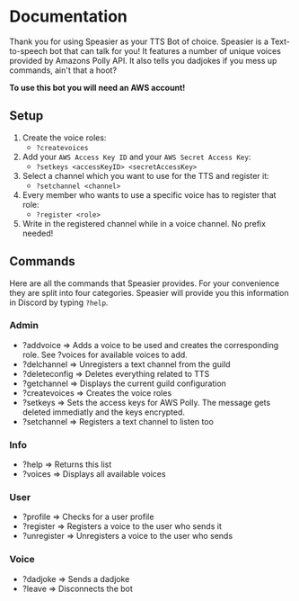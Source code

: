 # Documentation

Thank you for using Speasier as your TTS Bot of choice.
Speasier is a Text-to-speech bot that can talk for you! It features a number of unique voices provided by Amazons Polly API. It also tells you dadjokes if you mess up commands, ain't that a hoot?

**To use this bot you will need an AWS account!**

## Setup

1. Create the voice roles: 
    - `?createvoices`
2. Add your `AWS Access Key ID` and your `AWS Secret Access Key`:
    - `?setkeys <accessKeyID> <secretAccessKey>`
3. Select a channel which you want to use for the TTS and register it:
    - `?setchannel <channel>`
4. Every member who wants to use a specific voice has to register that role:
    - `?register <role>`
5. Write in the registered channel while in a voice channel. No prefix needed!


## Commands

Here are all the commands that Speasier provides. For your convenience they are split into four categories. Speasier will provide you this information in Discord by typing `?help`.

### Admin

- ?addvoice => Adds a voice to be used and creates the corresponding role. See ?voices for available voices to add.
- ?delchannel => Unregisters a text channel from the guild
- ?deleteconfig => Deletes everything related to TTS
- ?getchannel => Displays the current guild configuration
- ?createvoices => Creates the voice roles
- ?setkeys => Sets the access keys for AWS Polly. The message gets deleted immediatly and the keys encrypted.
- ?setchannel => Registers a text channel to listen too

### Info

- ?help => Returns this list
- ?voices => Displays all available voices

### User

- ?profile => Checks for a user profile
- ?register => Registers a voice to the user who sends it
- ?unregister => Unregisters a voice to the user who sends 

### Voice

- ?dadjoke => Sends a dadjoke
- ?leave => Disconnects the bot

